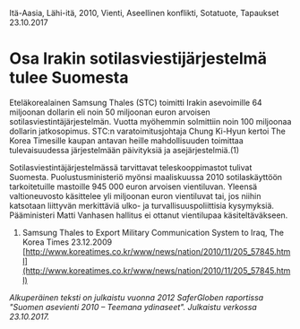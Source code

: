 Itä-Aasia, Lähi-itä, 2010, Vienti, Aseellinen konflikti, Sotatuote, Tapaukset
23.10.2017


# Osa Irakin sotilasviestijärjestelmä tulee Suomesta

Eteläkorealainen Samsung Thales (STC) toimitti Irakin asevoimille 64 miljoonan dollarin eli noin 50 miljoonan euron arvoisen sotilasviestintäjärjestelmän. Vuotta myöhemmin solmittiin noin 100 miljoonaa dollarin jatkosopimus. STC:n varatoimitusjohtaja Chung Ki-Hyun kertoi The Korea Timesille kaupan antavan heille mahdollisuuden toimittaa tulevaisuudessa järjestelmään päivityksiä ja asejärjestelmiä.(1)

Sotilasviestintäjärjestelmässä tarvittavat teleskooppimastot tulivat Suomesta. Puolustusministeriö myönsi maaliskuussa 2010 sotilaskäyttöön tarkoitetuille mastoille 945 000 euron arvoisen vientiluvan. Yleensä valtioneuvosto käsittelee yli miljoonan euron vientiluvat tai, jos niihin katsotaan liittyvän merkittäviä ulko- ja turvallisuuspoliittisia kysymyksiä. Pääministeri Matti Vanhasen hallitus ei ottanut vientilupaa käsiteltäväkseen.

1. Samsung Thales to Export Military Communication System to Iraq, The Korea Times 23.12.2009 [http://www.koreatimes.co.kr/www/news/nation/2010/11/205_57845.html](http://www.koreatimes.co.kr/www/news/nation/2010/11/205_57845.html)

*Alkuperäinen teksti on julkaistu vuonna 2012 SaferGloben raportissa "Suomen asevienti 2010 – Teemana ydinaseet".
Julkaistu verkossa 23.10.2017.*